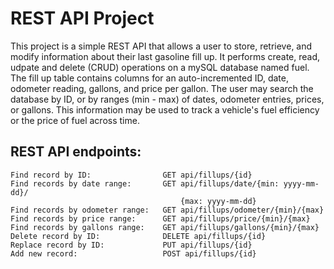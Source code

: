 # REST API Project  
This project is a simple REST API that allows a user to store, retrieve, and modify information about their last gasoline fill up.  It performs create, read, udpate and delete (CRUD) operations on a mySQL database named fuel.  The fill up table contains columns for an auto-incremented ID, date, odometer reading, gallons, and price per gallon.  The user may search the database by ID, or by ranges (min - max) of dates, odometer entries, prices, or gallons.  This information may be used to track a vehicle's fuel efficiency or the price of fuel across time.

## REST API endpoints:  
```Retrieve all records:             GET api/fillups  
Find record by ID:                GET api/fillups/{id}  
Find records by date range:       GET api/fillups/date/{min: yyyy-mm-dd}/  
                                      {max: yyyy-mm-dd}  
Find records by odometer range:   GET api/fillups/odometer/{min}/{max}  
Find records by price range:      GET api/fillups/price/{min}/{max}  
Find records by gallons range:    GET api/fillups/gallons/{min}/{max}  
Delete record by ID:              DELETE api/fillups/{id}  
Replace record by ID:             PUT api/fillups/{id}  
Add new record:                   POST api/fillups/{id}
```
